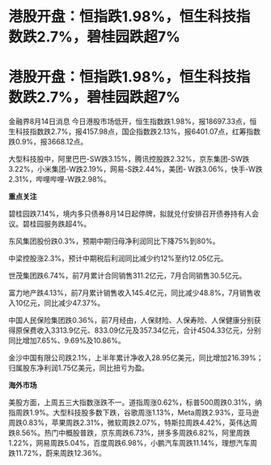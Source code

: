 # 港股开盘：恒指跌1.98%，恒生科技指数跌2.7%，碧桂园跌超7%

# 港股开盘：恒指跌1.98%，恒生科技指数跌2.7%，碧桂园跌超7%

金融界8月14日消息
今日港股市场低开，恒生指数跌1.98%，报18697.33点，恒生科技指数跌2.7%，报4157.98点，国企指数跌2.13%，报6401.07点，红筹指数跌0.9%，报3668.12点。

大型科技股中，阿里巴巴-SW跌3.15%，腾讯控股跌2.32%，京东集团-SW跌3.22%，小米集团-W跌2.19%，网易-S跌2.44%，美团-
W跌3.06%，快手-W跌2.31%，哔哩哔哩-W跌2.98%。

**重点关注**

碧桂园跌7.14%，境内多只债券8月14日起停牌，拟就兑付安排召开债券持有人会议。碧桂园服务跌超4%。

东风集团股份跌0.3%，预期中期归母净利润同比下降75%到80%。

中梁控股涨2.3%，预计中期税后利润同比减少约12%至约12.05亿元。

世茂集团跌6.74%，前7月累计合同销售311.2亿元，7月合同销售30.5亿元。

富力地产跌4.13%，前7月累计销售收入145.4亿元，同比减少48.8%，7月销售收入10亿元，同比减少47.37%。

中国人民保险集团跌0.36%，前7月经由，人保财险、人保寿险、人保健康分别获得原保费收入3313.9亿元、833.09亿元及357.34亿元，合计4504.33亿元，分别同比增加7.65%、9.69%及10.86%。

金沙中国有限公司跌2.1%，上半年累计净收入28.95亿美元，同比增加216.39%；归属股东净利润1.75亿美元，同比扭亏为盈。

**海外市场**

美股方面，上周五三大指数涨跌不一。道指周涨0.62%，标普500周跌0.31%，纳指周跌1.9%。大型科技股多数下跌，谷歌周涨1.13%，Meta周跌2.93%，亚马逊周跌0.83%，苹果周跌2.31%，微软周跌2.07%，特斯拉周跌4.42%，英伟达周跌8.56%。热门中概股普跌，京东周跌6.73%，拼多多周跌6.82%，阿里周跌1.22%，网易周跌5.04%，百度周跌6.98%，小鹏汽车周跌11.14%，理想汽车周跌11.72%，蔚来周跌12.36%。

